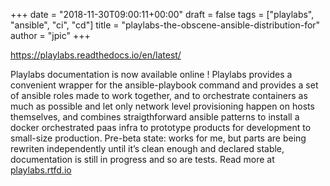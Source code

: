 +++
date = "2018-11-30T09:00:11+00:00"
draft = false
tags = ["playlabs", "ansible", "ci", "cd"]
title = "playlabs-the-obscene-ansible-distribution-for"
author = "jpic"
+++

https://playlabs.readthedocs.io/en/latest/

Playlabs documentation is now available online ! Playlabs provides a convenient wrapper for the ansible-playbook command and provides a set of ansible roles made to work together, and to orchestrate containers as much as possible and let only network level provisioning happen on hosts themselves, and combines straigthforward ansible patterns to install a docker orchestrated paas infra to prototype products for development to small-size production. Pre-beta state: works for me, but parts are being rewriten independently until it’s clean enough and declared stable, documentation is still in progress and so are tests. Read more at [playlabs.rtfd.io](https://playlabs.readthedocs.io/en/latest/)
